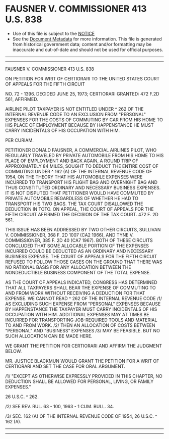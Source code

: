 ---
---

# FAUSNER V. COMMISSIONER 413 U.S. 838

* Use of this file is subject to the [NOTICE](https://github.com/publicdocs/notice/blob/master/NOTICE)
* See the [Document Metadata](../../../) for more information.
  This file is generated from historical government data; content and/or formatting may be inaccurate and out-of-date and should not be used for official purposes.

----------
----------

FAUSNER V. COMMISSIONER 413 U.S. 838

ON PETITION FOR WRIT OF CERTIORARI TO THE UNITED STATES COURT OF APPEALS FOR THE FIFTH CIRCUIT

NO. 72 - 1396.  DECIDED JUNE 25, 1973; CERTIORARI GRANTED: 472 F.2D 561, AFFIRMED.

AIRLINE PILOT TAXPAYER IS NOT ENTITLED UNDER ^ 262 OF THE INTERNAL REVENUE CODE TO AN EXCLUSION FROM "PERSONAL" EXPENSES FOR THE COSTS OF COMMUTING BY CAR FROM HIS HOME TO HIS PLACE OF EMPLOYMENT BECAUSE BY HAPPENSTANCE HE MUST CARRY INCIDENTALS OF HIS OCCUPATION WITH HIM.

PER CURIAM.

PETITIONER DONALD FAUSNER, A COMMERCIAL AIRLINES PILOT, WHO REGULARLY TRAVELED BY PRIVATE AUTOMOBILE FROM HIS HOME TO HIS PLACE OF EMPLOYMENT AND BACK AGAIN, A ROUND TRIP OF APPROXIMATELY 84 MILES, SOUGHT TO DEDUCT THE ENTIRE COST OF COMMUTING UNDER ^ 162 (A) OF THE INTERNAL REVENUE CODE OF 1954, ON THE THEORY THAT HIS AUTOMOBILE EXPENSES WERE INCURRED TO TRANSPORT HIS FLIGHT BAG AND OVERNIGHT BAG AND THUS CONSTITUTED ORDINARY AND NECESSARY BUSINESS EXPENSES.  IT IS NOT DISPUTED THAT PETITIONER WOULD HAVE COMMUTED BY PRIVATE AUTOMOBILE REGARDLESS OF WHETHER HE HAD TO TRANSPORT HIS TWO BAGS.  THE TAX COURT DISALLOWED THE DEDUCTION IN TOTO.  ON APPEAL, THE COURT OF APPEALS FOR THE FIFTH CIRCUIT AFFIRMED THE DECISION OF THE TAX COURT.  472 F. 2D 561.

THIS ISSUE HAS BEEN ADDRESSED BY TWO OTHER CIRCUITS, SULLIVAN V. COMMISSIONER, 368 F. 2D 1007 (CA2 1966), AND TYNE V. COMMISSIONER, 385 F. 2D 40 (CA7 1967).  BOTH OF THESE CIRCUITS CONCLUDED THAT SOME ALLOCABLE PORTION OF THE EXPENSES INCURRED COULD BE DEDUCTED AS AN ORDINARY AND NECESSARY BUSINESS EXPENSE.  THE COURT OF APPEALS FOR THE FIFTH CIRCUIT REFUSED TO FOLLOW THOSE CASES ON THE GROUND THAT THERE WAS NO RATIONAL BASIS FOR ANY ALLOCATION BETWEEN THE NONDEDUCTIBLE BUSINESS COMPONENT OF THE TOTAL EXPENSE.

AS THE COURT OF APPEALS INDICATED, CONGRESS HAS DETERMINED THAT ALL TAXPAYERS SHALL BEAR THE EXPENSE OF COMMUTING TO AND FROM WORK WITHOUT RECEIVING A DEDUCTION FOR THAT EXPENSE.  WE CANNOT READ ^ 262 OF THE INTERNAL REVENUE CODE /1/  AS EXCLUDING SUCH EXPENSE FROM "PERSONAL" EXPENSES BECAUSE BY HAPPENSTANCE THE TAXPAYER MUST CARRY INCIDENTALS OF HIS OCCUPATION WITH HIM.  ADDITIONAL EXPENSES MAY AT TIMES BE INCURRED FOR TRANSPORTING JOB-REQUIRED TOOLS AND MATERIAL TO AND FROM WORK.  /2/ THEN AN ALLOCATION OF COSTS BETWEEN "PERSONAL" AND "BUSINESS" EXPENSES /3/  MAY BE FEASIBLE.  BUT NO SUCH ALLOCATION CAN BE MADE HERE.

WE GRANT THE PETITION FOR CERTIORARI AND AFFIRM THE JUDGMENT BELOW.

MR. JUSTICE BLACKMUN WOULD GRANT THE PETITION FOR A WRIT OF CERTIORARI AND SET THE CASE FOR ORAL ARGUMENT.

/1/  "EXCEPT AS OTHERWISE EXPRESSLY PROVIDED IN THIS CHAPTER, NO DEDUCTION SHALL BE ALLOWED FOR PERSONAL, LIVING, OR FAMILY EXPENSES."

26 U.S.C. ^ 262.

/2/  SEE REV. RUL. 63 - 100, 1963 - 1 CUM. BULL.  34.

/3/  SEC. 162 (A) OF THE INTERNAL REVENUE CODE OF 1954, 26 U.S.C. ^ 162 (A).


----------
----------

